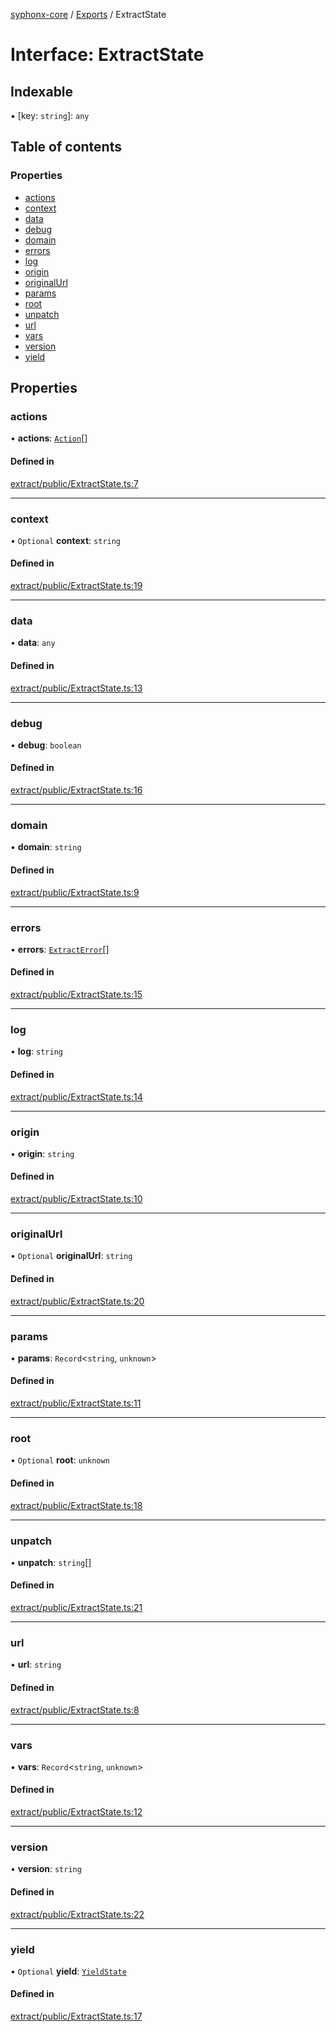 [syphonx-core](../README.md) / [Exports](../modules.md) / ExtractState

# Interface: ExtractState

## Indexable

▪ [key: `string`]: `any`

## Table of contents

### Properties

- [actions](ExtractState.md#actions)
- [context](ExtractState.md#context)
- [data](ExtractState.md#data)
- [debug](ExtractState.md#debug)
- [domain](ExtractState.md#domain)
- [errors](ExtractState.md#errors)
- [log](ExtractState.md#log)
- [origin](ExtractState.md#origin)
- [originalUrl](ExtractState.md#originalurl)
- [params](ExtractState.md#params)
- [root](ExtractState.md#root)
- [unpatch](ExtractState.md#unpatch)
- [url](ExtractState.md#url)
- [vars](ExtractState.md#vars)
- [version](ExtractState.md#version)
- [yield](ExtractState.md#yield)

## Properties

### actions

• **actions**: [`Action`](../modules.md#action)[]

#### Defined in

[extract/public/ExtractState.ts:7](https://github.com/dtempx/syphonx-core/blob/09d2037/extract/public/ExtractState.ts#L7)

___

### context

• `Optional` **context**: `string`

#### Defined in

[extract/public/ExtractState.ts:19](https://github.com/dtempx/syphonx-core/blob/09d2037/extract/public/ExtractState.ts#L19)

___

### data

• **data**: `any`

#### Defined in

[extract/public/ExtractState.ts:13](https://github.com/dtempx/syphonx-core/blob/09d2037/extract/public/ExtractState.ts#L13)

___

### debug

• **debug**: `boolean`

#### Defined in

[extract/public/ExtractState.ts:16](https://github.com/dtempx/syphonx-core/blob/09d2037/extract/public/ExtractState.ts#L16)

___

### domain

• **domain**: `string`

#### Defined in

[extract/public/ExtractState.ts:9](https://github.com/dtempx/syphonx-core/blob/09d2037/extract/public/ExtractState.ts#L9)

___

### errors

• **errors**: [`ExtractError`](ExtractError.md)[]

#### Defined in

[extract/public/ExtractState.ts:15](https://github.com/dtempx/syphonx-core/blob/09d2037/extract/public/ExtractState.ts#L15)

___

### log

• **log**: `string`

#### Defined in

[extract/public/ExtractState.ts:14](https://github.com/dtempx/syphonx-core/blob/09d2037/extract/public/ExtractState.ts#L14)

___

### origin

• **origin**: `string`

#### Defined in

[extract/public/ExtractState.ts:10](https://github.com/dtempx/syphonx-core/blob/09d2037/extract/public/ExtractState.ts#L10)

___

### originalUrl

• `Optional` **originalUrl**: `string`

#### Defined in

[extract/public/ExtractState.ts:20](https://github.com/dtempx/syphonx-core/blob/09d2037/extract/public/ExtractState.ts#L20)

___

### params

• **params**: `Record`\<`string`, `unknown`\>

#### Defined in

[extract/public/ExtractState.ts:11](https://github.com/dtempx/syphonx-core/blob/09d2037/extract/public/ExtractState.ts#L11)

___

### root

• `Optional` **root**: `unknown`

#### Defined in

[extract/public/ExtractState.ts:18](https://github.com/dtempx/syphonx-core/blob/09d2037/extract/public/ExtractState.ts#L18)

___

### unpatch

• **unpatch**: `string`[]

#### Defined in

[extract/public/ExtractState.ts:21](https://github.com/dtempx/syphonx-core/blob/09d2037/extract/public/ExtractState.ts#L21)

___

### url

• **url**: `string`

#### Defined in

[extract/public/ExtractState.ts:8](https://github.com/dtempx/syphonx-core/blob/09d2037/extract/public/ExtractState.ts#L8)

___

### vars

• **vars**: `Record`\<`string`, `unknown`\>

#### Defined in

[extract/public/ExtractState.ts:12](https://github.com/dtempx/syphonx-core/blob/09d2037/extract/public/ExtractState.ts#L12)

___

### version

• **version**: `string`

#### Defined in

[extract/public/ExtractState.ts:22](https://github.com/dtempx/syphonx-core/blob/09d2037/extract/public/ExtractState.ts#L22)

___

### yield

• `Optional` **yield**: [`YieldState`](YieldState.md)

#### Defined in

[extract/public/ExtractState.ts:17](https://github.com/dtempx/syphonx-core/blob/09d2037/extract/public/ExtractState.ts#L17)
